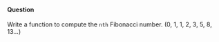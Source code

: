 #### Question

Write a function to compute the `nth` Fibonacci number. (0, 1, 1, 2, 3, 5, 8, 13...)

